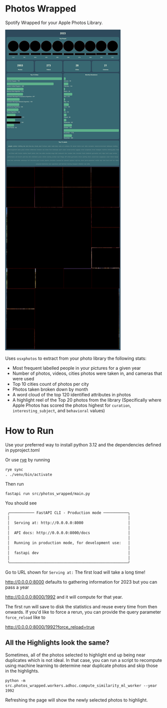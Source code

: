 # Photos Wrapped

Spotify Wrapped for your Apple Photos Library.

![](Sample%20Wrapped.png)

Uses `osxphotos` to extract from your photo library the following stats:

- Most frequent labelled people in your pictures for a given year
- Number of photos, videos, cities photos were taken in, and cameras that were used
- Top 10 cities count of photos per city
- Photos taken broken down by month
- A word cloud of the top 120 identified attributes in photos
- A highlight reel of the Top 20 photos from the library (Specifically where Apple Photos has scored the photos highest for `curation`, `interesting_subject`, and `behavioral` values)

# How to Run

Use your preferred way to install python 3.12 and the dependencies defined in pyproject.toml

Or use [rye](https://rye.astral.sh) by running

```shell
rye sync
. ./venv/bin/activate
```

Then run 

```shell
fastapi run src/photos_wrapped/main.py
```

You should see

```
 ╭─────────── FastAPI CLI - Production mode ───────────╮
 │                                                     │
 │  Serving at: http://0.0.0.0:8000                    │
 │                                                     │
 │  API docs: http://0.0.0.0:8000/docs                 │
 │                                                     │
 │  Running in production mode, for development use:   │
 │                                                     │
 │  fastapi dev                                        │
 │                                                     │
 ╰─────────────────────────────────────────────────────╯
```

Go to URL shown for `Serving at:` The first load will take a long time!

http://0.0.0.0:8000 defaults to gathering information for 2023 but you can pass a year

http://0.0.0.0:8000/1992 and it will compute for that year.

The first run will save to disk the statistics and reuse every time from then onwards. If you'd like to force a rerun, you can provide the query parameter `force_reload` like to

http://0.0.0.0:8000/1992?force_reload=true

## All the Highlights look the same?


Sometimes, all of the photos selected to highlight end up being near duplicates which is not ideal. In that case, you can run a script to recompute using machine learning to determine near duplicate photos and skip those in the highlights.

```shell
python -m src.photos_wrapped.workers.adhoc.compute_similarity_ml_worker --year 1992
```

Refreshing the page will show the newly selected photos to highlight.